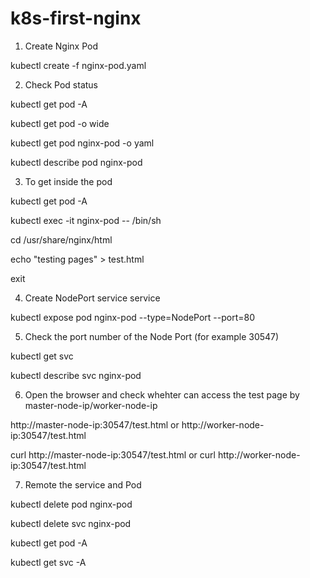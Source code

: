 # k8s-first-nginx

1) Create Nginx Pod

kubectl create -f nginx-pod.yaml
 
2) Check Pod status

kubectl get pod -A
  
kubectl get pod -o wide
  
kubectl get pod nginx-pod -o yaml
  
kubectl describe pod nginx-pod
  
3) To get inside the pod

kubectl get pod -A

kubectl exec -it nginx-pod -- /bin/sh
  
cd /usr/share/nginx/html
  
echo "testing pages" > test.html
  
exit

4) Create NodePort service service

kubectl expose pod nginx-pod --type=NodePort --port=80

5) Check the port number of the Node Port (for example 30547)

kubectl get svc
  
kubectl describe svc nginx-pod
  
6) Open the browser and check whehter can access the test page by master-node-ip/worker-node-ip
  
http://master-node-ip:30547/test.html or http://worker-node-ip:30547/test.html

curl http://master-node-ip:30547/test.html or curl http://worker-node-ip:30547/test.html 

7) Remote the service and Pod

kubectl delete pod nginx-pod
  
kubectl delete svc nginx-pod
  
kubectl get pod -A
  
kubectl get svc -A
  
